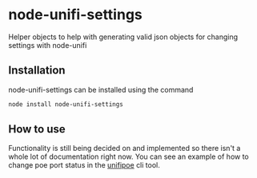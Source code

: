 # node-unifi-settings
Helper objects to help with generating valid json objects for changing settings with node-unifi

## Installation
node-unifi-settings can be installed using the command

```sh
node install node-unifi-settings
```

## How to use
Functionality is still being decided on and implemented so there isn't a whole lot of documentation right now.
You can see an example of how to change poe port status in the [unifipoe](https://github.com/jacobalberty/node-unifi-settings/blob/master/cli/unifipoe.js) cli tool.
